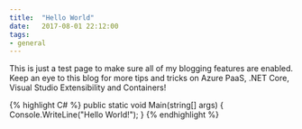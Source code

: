 ```yaml
---
title:  "Hello World"
date:   2017-08-01 22:12:00
tags:
- general
---
```


This is just a test page to make sure all of my blogging features are enabled. Keep an eye to this blog for more tips and tricks on Azure PaaS, .NET Core, Visual Studio Extensibility and Containers!

{% highlight C# %}
public static void Main(string[] args)
{
    Console.WriteLine("Hello World!");
}
{% endhighlight %}